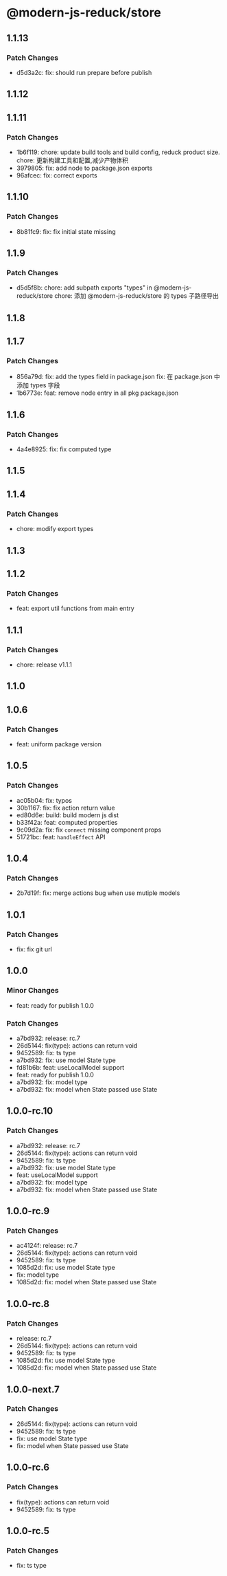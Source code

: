 # @modern-js-reduck/store

## 1.1.13

### Patch Changes

- d5d3a2c: fix: should run prepare before publish

## 1.1.12

## 1.1.11

### Patch Changes

- 1b6f119: chore: update build tools and build config, reduck product size.
  chore: 更新构建工具和配置,减少产物体积
- 3979805: fix: add node to package.json exports
- 96afcec: fix: correct exports

## 1.1.10

### Patch Changes

- 8b81fc9: fix: fix initial state missing

## 1.1.9

### Patch Changes

- d5d5f8b: chore: add subpath exports "types" in @modern-js-reduck/store
  chore: 添加 @modern-js-reduck/store 的 types 子路径导出

## 1.1.8

## 1.1.7

### Patch Changes

- 856a79d: fix: add the types field in package.json
  fix: 在 package.json 中添加 types 字段
- 1b6773e: feat: remove node entry in all pkg package.json

## 1.1.6

### Patch Changes

- 4a4e8925: fix: fix computed type

## 1.1.5

## 1.1.4

### Patch Changes

- chore: modify export types

## 1.1.3

## 1.1.2

### Patch Changes

- feat: export util functions from main entry

## 1.1.1

### Patch Changes

- chore: release v1.1.1

## 1.1.0

## 1.0.6

### Patch Changes

- feat: uniform package version

## 1.0.5

### Patch Changes

- ac05b04: fix: typos
- 30b1167: fix: fix action return value
- ed80d6e: build: build modern js dist
- b33f42a: feat: computed properties
- 9c09d2a: fix: fix `connect` missing component props
- 51721bc: feat: `handleEffect` API

## 1.0.4

### Patch Changes

- 2b7d19f: fix: merge actions bug when use mutiple models

## 1.0.1

### Patch Changes

- fix: fix git url

## 1.0.0

### Minor Changes

- feat: ready for publish 1.0.0

### Patch Changes

- a7bd932: release: rc.7
- 26d5144: fix(type): actions can return void
- 9452589: fix: ts type
- a7bd932: fix: use model State type
- fd81b6b: feat: useLocalModel support
- feat: ready for publish 1.0.0
- a7bd932: fix: model type
- a7bd932: fix: model<State> when State passed use State

## 1.0.0-rc.10

### Patch Changes

- a7bd932: release: rc.7
- 26d5144: fix(type): actions can return void
- 9452589: fix: ts type
- a7bd932: fix: use model State type
- feat: useLocalModel support
- a7bd932: fix: model type
- a7bd932: fix: model<State> when State passed use State

## 1.0.0-rc.9

### Patch Changes

- ac4124f: release: rc.7
- 26d5144: fix(type): actions can return void
- 9452589: fix: ts type
- 1085d2d: fix: use model State type
- fix: model type
- 1085d2d: fix: model<State> when State passed use State

## 1.0.0-rc.8

### Patch Changes

- release: rc.7
- 26d5144: fix(type): actions can return void
- 9452589: fix: ts type
- 1085d2d: fix: use model State type
- 1085d2d: fix: model<State> when State passed use State

## 1.0.0-next.7

### Patch Changes

- 26d5144: fix(type): actions can return void
- 9452589: fix: ts type
- fix: use model State type
- fix: model<State> when State passed use State

## 1.0.0-rc.6

### Patch Changes

- fix(type): actions can return void
- 9452589: fix: ts type

## 1.0.0-rc.5

### Patch Changes

- fix: ts type

